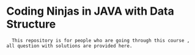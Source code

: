 # Coding Ninjas in JAVA with Data Structure


      This repository is for people who are going through this course , all question with solutions are provided here. 
